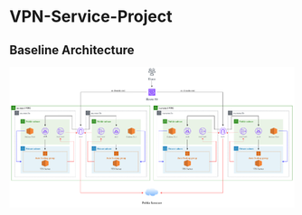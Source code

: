 # VPN-Service-Project

## Baseline Architecture

![Baseline Architecture](assets/poc_architecture.drawio.png "Baseline Architecture")
